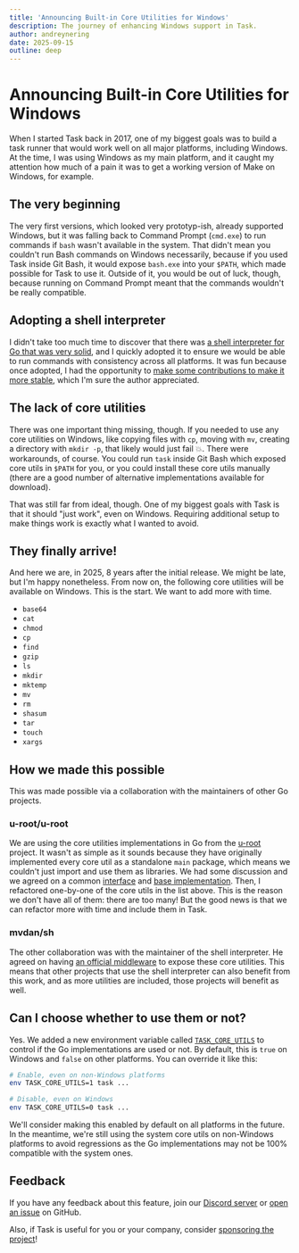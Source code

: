 ```yaml
---
title: 'Announcing Built-in Core Utilities for Windows'
description: The journey of enhancing Windows support in Task.
author: andreynering
date: 2025-09-15
outline: deep
---
```


# Announcing Built-in Core Utilities for Windows

<AuthorCard :author="$frontmatter.author" />

When I started Task back in 2017, one of my biggest goals was to build a task
runner that would work well on all major platforms, including Windows. At the
time, I was using Windows as my main platform, and it caught my attention how
much of a pain it was to get a working version of Make on Windows, for example.

## The very beginning

The very first versions, which looked very prototyp-ish, already supported
Windows, but it was falling back to Command Prompt (`cmd.exe`) to run commands
if `bash` wasn't available in the system. That didn't mean you couldn't run Bash
commands on Windows necessarily, because if you used Task inside Git Bash, it
would expose `bash.exe` into your `$PATH`, which made possible for Task to use
it. Outside of it, you would be out of luck, though, because running on Command
Prompt meant that the commands wouldn't be really compatible.

## Adopting a shell interpreter

I didn't take too much time to discover that there was [a shell interpreter for
Go that was very solid][mvdan], and I quickly adopted it to ensure we would be
able to run commands with consistency across all platforms. It was fun because
once adopted, I had the opportunity to [make some contributions to make it more
stable][mvdan-prs], which I'm sure the author appreciated.

## The lack of core utilities

There was one important thing missing, though. If you needed to use any core
utilities on Windows, like copying files with `cp`, moving with `mv`, creating a
directory with `mkdir -p`, that likely would just fail :boom:. There were
workarounds, of course. You could run `task` inside Git Bash which exposed core
utils in `$PATH` for you, or you could install these core utils manually (there
are a good number of alternative implementations available for download).

That was still far from ideal, though. One of my biggest goals with Task is that
it should "just work", even on Windows. Requiring additional setup to make
things work is exactly what I wanted to avoid.

## They finally arrive!

And here we are, in 2025, 8 years after the initial release. We might be late,
but I'm happy nonetheless. From now on, the following core utilities will be
available on Windows. This is the start. We want to add more with time.

- `base64`
- `cat`
- `chmod`
- `cp`
- `find`
- `gzip`
- `ls`
- `mkdir`
- `mktemp`
- `mv`
- `rm`
- `shasum`
- `tar`
- `touch`
- `xargs`

## How we made this possible

This was made possible via a collaboration with the maintainers of other Go
projects.

### u-root/u-root

We are using the core utilities implementations in Go from the [u-root][u-root]
project. It wasn't as simple as it sounds because they have originally
implemented every core util as a standalone `main` package, which means we
couldn't just import and use them as libraries. We had some discussion and we
agreed on a common [interface][uroot-interface] and [base
implementation][uroot-base]. Then, I refactored one-by-one of the core utils in
the list above. This is the reason we don't have all of them: there are too
many! But the good news is that we can refactor more with time and include them
in Task.

### mvdan/sh

The other collaboration was with the maintainer of the shell interpreter. He
agreed on having [an official middleware][middleware] to expose these core
utilities. This means that other projects that use the shell interpreter can
also benefit from this work, and as more utilities are included, those projects
will benefit as well.

## Can I choose whether to use them or not?

Yes. We added a new environment variable called
[`TASK_CORE_UTILS`][task-core-utils] to control if the Go implementations are
used or not. By default, this is `true` on Windows and `false` on other
platforms. You can override it like this:

```bash
# Enable, even on non-Windows platforms
env TASK_CORE_UTILS=1 task ...

# Disable, even on Windows
env TASK_CORE_UTILS=0 task ...
```

We'll consider making this enabled by default on all platforms in the future. In
the meantime, we're still using the system core utils on non-Windows platforms
to avoid regressions as the Go implementations may not be 100% compatible with
the system ones.

## Feedback

If you have any feedback about this feature, join our [Discord server][discord]
or [open an issue][gh-issue] on GitHub.

Also, if Task is useful for you or your company, consider [sponsoring the
project][sponsor]!

[mvdan]: https://github.com/mvdan/sh
[mvdan-prs]:
  https://github.com/mvdan/sh/pulls?q=is%3Apr+author%3Aandreynering+is%3Aclosed+sort%3Acreated-asc
[u-root]: https://github.com/u-root/u-root
[uroot-interface]:
  https://github.com/u-root/u-root/blob/main/pkg/core/command.go
[uroot-base]: https://github.com/u-root/u-root/blob/main/pkg/core/base.go
[middleware]:
  https://github.com/mvdan/sh/blob/master/moreinterp/coreutils/coreutils.go
[task-core-utils]: /docs/reference/environment#task-core-utils
[discord]: https://discord.com/invite/6TY36E39UK
[gh-issue]: https://github.com/go-task/task/issues
[sponsor]: /donate
